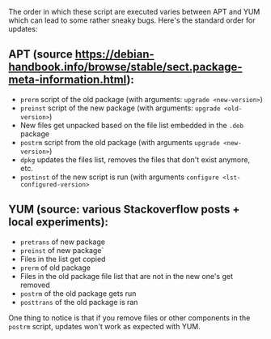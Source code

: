 The order in which these script are executed varies between APT and YUM which can lead to some
rather sneaky bugs. Here's the standard order for updates:

APT (source https://debian-handbook.info/browse/stable/sect.package-meta-information.html):
-------------------------------------------------------------------------------------------
* `prerm` script of the old package (with arguments: `upgrade <new-version>`)
* `preinst` script of the new package (with arguments: `upgrade <old-version>`)
* New files get unpacked based on the file list embedded in the `.deb` package
* `postrm` script from the old package (with arguments `upgrade <new-version>`)
* `dpkg` updates the files list, removes the files that don't exist anymore, etc.
* `postinst` of the new script is run (with arguments `configure <lst-configured-version>`

YUM (source: various Stackoverflow posts + local experiments):
--------------------------------------------------------------

* `pretrans` of new package
* `preinst` of new package`
* Files in the list get copied
* `prerm` of old package
* Files in the old package file list that are not in the new one's get removed
* `postrm` of the old package gets run
* `posttrans` of the old package is ran

One thing to notice is that if you remove files or other components in the `postrm` script,
updates won't work as expected with YUM.

